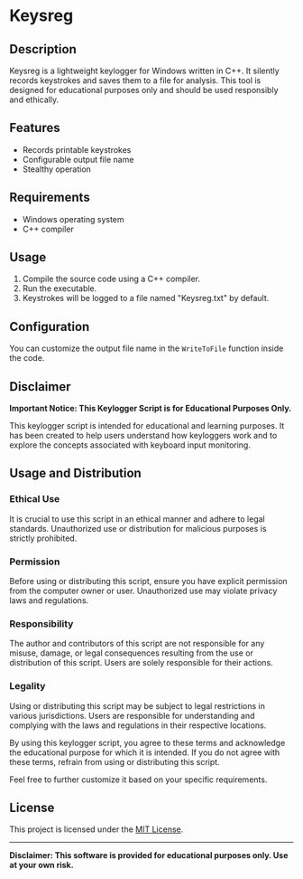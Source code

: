 # Keysreg

## Description

Keysreg is a lightweight keylogger for Windows written in C++. It silently records keystrokes and saves them to a file for analysis. This tool is designed for educational purposes only and should be used responsibly and ethically.

## Features

- Records printable keystrokes
- Configurable output file name
- Stealthy operation

## Requirements

- Windows operating system
- C++ compiler

## Usage

1. Compile the source code using a C++ compiler.
2. Run the executable.
3. Keystrokes will be logged to a file named "Keysreg.txt" by default.

## Configuration

You can customize the output file name in the `WriteToFile` function inside the code.

## Disclaimer

**Important Notice: This Keylogger Script is for Educational Purposes Only.**

This keylogger script is intended for educational and learning purposes. It has been created to help users understand how keyloggers work and to explore the concepts associated with keyboard input monitoring.

## Usage and Distribution

### Ethical Use

It is crucial to use this script in an ethical manner and adhere to legal standards. Unauthorized use or distribution for malicious purposes is strictly prohibited.

### Permission

Before using or distributing this script, ensure you have explicit permission from the computer owner or user. Unauthorized use may violate privacy laws and regulations.

### Responsibility

The author and contributors of this script are not responsible for any misuse, damage, or legal consequences resulting from the use or distribution of this script. Users are solely responsible for their actions.

### Legality

Using or distributing this script may be subject to legal restrictions in various jurisdictions. Users are responsible for understanding and complying with the laws and regulations in their respective locations.

By using this keylogger script, you agree to these terms and acknowledge the educational purpose for which it is intended. If you do not agree with these terms, refrain from using or distributing this script.

Feel free to further customize it based on your specific requirements.

## License

This project is licensed under the [MIT License](LICENSE).

---

**Disclaimer: This software is provided for educational purposes only. Use at your own risk.**
